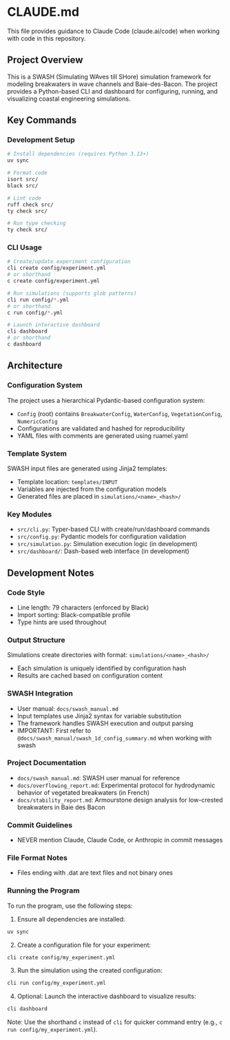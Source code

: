 # CLAUDE.md

This file provides guidance to Claude Code (claude.ai/code) when working with code in this repository.

## Project Overview
This is a SWASH (Simulating WAves till SHore) simulation framework for modeling breakwaters in wave channels and Baie-des-Bacon. The project provides a Python-based CLI and dashboard for configuring, running, and visualizing coastal engineering simulations.

## Key Commands

### Development Setup
```bash
# Install dependencies (requires Python 3.13+)
uv sync

# Format code
isort src/
black src/

# Lint code
ruff check src/
ty check src/

# Run type checking
ty check src/
```

### CLI Usage
```bash
# Create/update experiment configuration
cli create config/experiment.yml
# or shorthand
c create config/experiment.yml

# Run simulations (supports glob patterns)
cli run config/*.yml
# or shorthand
c run config/*.yml

# Launch interactive dashboard
cli dashboard
# or shorthand
c dashboard
```

## Architecture

### Configuration System
The project uses a hierarchical Pydantic-based configuration system:
- `Config` (root) contains `BreakwaterConfig`, `WaterConfig`, `VegetationConfig`, `NumericConfig`
- Configurations are validated and hashed for reproducibility
- YAML files with comments are generated using ruamel.yaml

### Template System
SWASH input files are generated using Jinja2 templates:
- Template location: `templates/INPUT`
- Variables are injected from the configuration models
- Generated files are placed in `simulations/<name>_<hash>/`

### Key Modules
- `src/cli.py`: Typer-based CLI with create/run/dashboard commands
- `src/config.py`: Pydantic models for configuration validation
- `src/simulation.py`: Simulation execution logic (in development)
- `src/dashboard/`: Dash-based web interface (in development)

## Development Notes

### Code Style
- Line length: 79 characters (enforced by Black)
- Import sorting: Black-compatible profile
- Type hints are used throughout

### Output Structure
Simulations create directories with format: `simulations/<name>_<hash>/`
- Each simulation is uniquely identified by configuration hash
- Results are cached based on configuration content

### SWASH Integration
- User manual: `docs/swash_manual.md`
- Input templates use Jinja2 syntax for variable substitution
- The framework handles SWASH execution and output parsing
- IMPORTANT: First refer to `@docs/swash_manual/swash_1d_config_summary.md` when working with swash

### Project Documentation
- `docs/swash_manual.md`: SWASH user manual for reference
- `docs/overflowing_report.md`: Experimental protocol for hydrodynamic behavior of vegetated breakwaters (in French)
- `docs/stability_report.md`: Armourstone design analysis for low-crested breakwaters in Baie des Bacon

### Commit Guidelines
- NEVER mention Claude, Claude Code, or Anthropic in commit messages

### File Format Notes
- Files ending with .dat are text files and not binary ones

### Running the Program
To run the program, use the following steps:

1. Ensure all dependencies are installed:
```bash
uv sync
```

2. Create a configuration file for your experiment:
```bash
cli create config/my_experiment.yml
```

3. Run the simulation using the created configuration:
```bash
cli run config/my_experiment.yml
```

4. Optional: Launch the interactive dashboard to visualize results:
```bash
cli dashboard
```

Note: Use the shorthand `c` instead of `cli` for quicker command entry (e.g., `c run config/my_experiment.yml`).